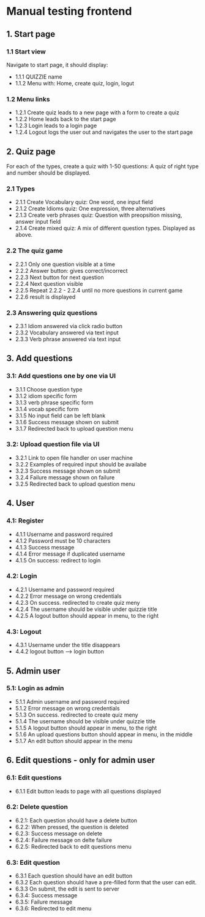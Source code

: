 # Manual testing frontend

## 1. Start page

### 1.1 Start view
Navigate to start page, it should display:
* 1.1.1 QUIZZIE name
* 1.1.2 Menu with: Home, create quiz, login, logut

### 1.2 Menu links
* 1.2.1 Create quiz leads to a new page with a form to create a quiz
* 1.2.2 Home leads back to the start page
* 1.2.3 Login leads to a login page
* 1.2.4 Logout logs the user out and navigates the user to the start page

## 2. Quiz page
For each of the types, create a quiz with 1-50 questions: A quiz of right type and number should be displayed.
### 2.1 Types
* 2.1.1 Create Vocabulary quiz: One word, one input field
* 2.1.2 Create Idioms quiz: One expression, three alternatives
* 2.1.3 Create verb phrases quiz: Question with preopsition missing, answer input field
* 2.1.4 Create mixed quiz: A mix of different question types. Displayed as above.
### 2.2 The quiz game
* 2.2.1 Only one question visible at a time
* 2.2.2 Answer button: gives correct/incorrect
* 2.2.3 Next button for next question
* 2.2.4 Next question visible
* 2.2.5 Repeat 2.2.2 - 2.2.4 until no more questions in current game
* 2.2.6 result is displayed
### 2.3 Answering quiz questions
* 2.3.1 Idiom answered via click radio button
* 2.3.2 Vocabulary answered via text input
* 2.3.3 Verb phrase answered via text input

## 3. Add questions
### 3.1: Add questions one by one via UI
* 3.1.1 Choose question type
* 3.1.2 idiom specific form
* 3.1.3 verb phrase specific form
* 3.1.4 vocab specific form
* 3.1.5 No input field can be left blank 
* 3.1.6 Success message shown on submit
* 3.1.7 Redirected back to upload question menu
### 3.2: Upload question file via UI
* 3.2.1 Link to open file handler on user machine
* 3.2.2 Examples of required input should be availabe
* 3.2.3 Success message shown on submit
* 3.2.4 Failure message shown on failure
* 3.2.5 Redirected back to upload question menu 

## 4. User
### 4.1: Register
* 4.1.1 Username and password required
* 4.1.2 Password must be 10 characters
* 4.1.3 Success message
* 4.1.4 Error message if duplicated username
* 4.1.5 On success: redirect to login
### 4.2: Login
* 4.2.1 Username and password required
* 4.2.2 Error message on wrong credentials
* 4.2.3 On success. redirected to create quiz meny
* 4.2.4 The username should be visible under quizzie title
* 4.2.5 A logout button should appear in menu, to the right
### 4.3: Logout
* 4.3.1 Username under the title disappears
* 4.4.2 logout button --> login button

## 5. Admin user
### 5.1: Login as admin
* 5.1.1 Admin username and password required
* 5.1.2 Error message on wrong credentials
* 5.1.3 On success. redirected to create quiz meny
* 5.1.4 The username should be visible under quizzie title
* 5.1.5 A logout button should appear in menu, to the right
* 5.1.6 An upload questions button should appear in menu, in the middle
* 5.1.7 An edit button should appear in the menu

## 6. Edit questions - only for admin user
### 6.1: Edit questions
* 6.1.1 Edit button leads to page with all questions displayed
### 6.2: Delete question
* 6.2.1: Each question should have a delete button
* 6.2.2: When pressed, the question is deleted
* 6.2.3: Success message on delete
* 6.2.4: Failure message on delte failure
* 6.2.5: Redirected back to edit questions menu
### 6.3: Edit question
* 6.3.1 Each question should have an edit button
* 6.3.2 Each question should have a pre-filled form that the user can edit.
* 6.3.3 On submit, the edit is sent to server
* 6.3.4: Success message
* 6.3.5: Failure message
* 6.3.6: Redirected to edit menu